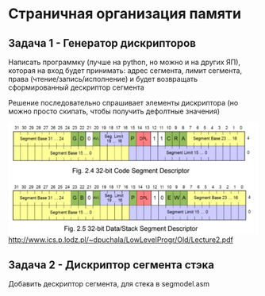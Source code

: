 # Страничная организация памяти 

## Задача 1 - Генератор дискрипторов

Написать программку (лучше на python, но можно и на других ЯП), которая на вход будет принимать: адрес сегмента, лимит сегмента, права (чтение/запись/исполнение) и будет возвращать сформированный дескриптор сегмента

Решение последовательно спрашивает элементы дискриптора (но можно просто скипать, чтобы получить дефолтные значения)

![Screenshot](IMG.JPG)
http://www.ics.p.lodz.pl/~dpuchala/LowLevelProgr/Old/Lecture2.pdf

## Задача 2 - Дискриптор сегмента стэка

Добавить дескриптор сегмента, для стека в segmodel.asm

